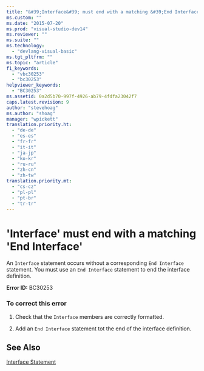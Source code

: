 ```yaml
---
title: "&#39;Interface&#39; must end with a matching &#39;End Interface&#39; | Microsoft Docs"
ms.custom: ""
ms.date: "2015-07-20"
ms.prod: "visual-studio-dev14"
ms.reviewer: ""
ms.suite: ""
ms.technology: 
  - "devlang-visual-basic"
ms.tgt_pltfrm: ""
ms.topic: "article"
f1_keywords: 
  - "vbc30253"
  - "bc30253"
helpviewer_keywords: 
  - "BC30253"
ms.assetid: 0a2d5b70-997f-4926-ab79-4fdfa23042f7
caps.latest.revision: 9
author: "stevehoag"
ms.author: "shoag"
manager: "wpickett"
translation.priority.ht: 
  - "de-de"
  - "es-es"
  - "fr-fr"
  - "it-it"
  - "ja-jp"
  - "ko-kr"
  - "ru-ru"
  - "zh-cn"
  - "zh-tw"
translation.priority.mt: 
  - "cs-cz"
  - "pl-pl"
  - "pt-br"
  - "tr-tr"
---
```

# &#39;Interface&#39; must end with a matching &#39;End Interface&#39;
An `Interface` statement occurs without a corresponding `End Interface` statement. You must use an `End Interface` statement to end the interface definition.  
  
 **Error ID:** BC30253  
  
### To correct this error  
  
1.  Check that the `Interface` members are correctly formatted.  
  
2.  Add an `End Interface` statement tot the end of the interface definition.  
  
## See Also  
 [Interface Statement](../../visual-basic/language-reference/statements/interface-statement.md)